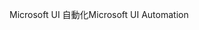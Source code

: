 <span data-ttu-id="f8788-101">Microsoft UI 自動化</span><span class="sxs-lookup"><span data-stu-id="f8788-101">Microsoft UI Automation</span></span>